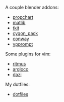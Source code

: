 A couple blender addons:
* [propchart](https://github.com/dustractor/propchart)
* [matlib](https://github.com/dustractor/matlib)
* [tkit](https://github.com/dustractor/tkit)
* [cygon_pack](https://github.com/dustractor/cygon_pack)
* [conway](https://github.com/dustractor/conway)
* [vpprompt](https://github.com/dustractor/vpprompt)

Some plugins for vim:

* [ritmus](https://github.com/dustractor/ritmus)
* [argloco](https://github.com/dustractor/argloco)
* [dazi](https://github.com/dustractor/dazi)

My dotfiles:
* [dotfiles](https://github.com/dustractor/dotfiles)

